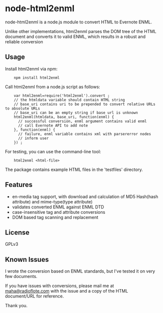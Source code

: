 # node-html2enml #

node-html2enml is a node.js module to convert HTML to Evernote ENML.

Unlike other implementations, html2enml parses the DOM tree of the HTML document and converts it to valid ENML, which results in a robust and reliable conversion

## Usage ##

Install html2enml via npm:

        npm install html2enml

Call html2enml from a node.js script as follows:

        var html2enml=require('html2enml').convert ;
        // the htmldata variable should contain HTML string
        // base_uri contains uri to be prepended to convert relative URLs to absolute URLs
        // base_uri can be an empty string if base url is unknown
        html2enml(htmldata, base_uri, function(enml) {
          // successful conversion, enml argument contains valid enml
          // call Evernote API to add note
        }, function(enml) {
          // failure, enml variable contains xml with parsererror nodes
          // inform user
        }) ;


For testing, you can use the command-line tool:

        html2enml <html-file>

The package contains example HTML files in the 'testfiles' directory.
        
## Features ##

- en-media tag support, with download and calculation of MD5 Hash(hash attribute) and mime-type(type attribute) 
- validates converted ENML against ENML DTD
- case-insensitive tag and attribute conversions
- DOM based tag scanning and replacement

## License ##

GPLv3

## Known Issues ##

I wrote the conversion based on ENML standards,
but I've tested it on very few documents.

If you have issues with conversions, please mail me at maha@radioflote.com with the issue and a copy of the HTML document/URL for reference.

Thank you.
